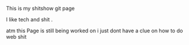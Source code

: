 

This is my shitshow git page 

I like tech and shit .

atm this Page is still being worked on i just dont have a clue on how to do web shit 
